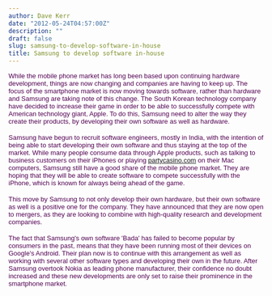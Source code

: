 ```yaml
---
author: Dave Kerr
date: "2012-05-24T04:57:00Z"
description: ""
draft: false
slug: samsung-to-develop-software-in-house
title: Samsung to develop software in-house
---
```



<p><span style="color: #500050; font-family: arial, sans-serif; font-size: 13px; background-color: rgba(255, 255, 255, 0.917969);">While the mobile phone market has long been based upon continuing hardware development, things are now changing and companies are having to keep up. The focus of the smartphone market is now moving towards software, rather than hardware and Samsung are taking note of this change. The South Korean technology company have decided to increase their game in order to be able to successfully compete with American technology giant, Apple. To do this, Samsung need to alter the way they create their products, by developing their own software as well as hardware.&nbsp;</span><br style="color: #500050; font-family: arial, sans-serif; font-size: 13px; background-color: rgba(255, 255, 255, 0.917969);" /><br style="color: #500050; font-family: arial, sans-serif; font-size: 13px; background-color: rgba(255, 255, 255, 0.917969);" /><span style="color: #500050; font-family: arial, sans-serif; font-size: 13px; background-color: rgba(255, 255, 255, 0.917969);">Samsung have begun to recruit software engineers, mostly in India, with the intention of being able to start developing their own software and thus staying at the top of the market. While many people consume data through Apple products, such as talking to business customers on their iPhones or playing <a href="http://de.partycasino.com">partycasino.com</a> on their Mac computers, Samsung still have a good share of the mobile phone market. They are hoping that they will be able to create software to compete successfully with the iPhone, which is known for always being ahead of the game.&nbsp;</span><br style="color: #500050; font-family: arial, sans-serif; font-size: 13px; background-color: rgba(255, 255, 255, 0.917969);" /><br style="color: #500050; font-family: arial, sans-serif; font-size: 13px; background-color: rgba(255, 255, 255, 0.917969);" /><span style="color: #500050; font-family: arial, sans-serif; font-size: 13px; background-color: rgba(255, 255, 255, 0.917969);">This move by Samsung to not only develop their own hardware, but their own software as well is a positive one for the company. They have announced that they are now open to mergers, as they are looking to combine with high-quality research and development companies.&nbsp;</span><br style="color: #500050; font-family: arial, sans-serif; font-size: 13px; background-color: rgba(255, 255, 255, 0.917969);" /><br style="color: #500050; font-family: arial, sans-serif; font-size: 13px; background-color: rgba(255, 255, 255, 0.917969);" /><span style="color: #500050; font-family: arial, sans-serif; font-size: 13px; background-color: rgba(255, 255, 255, 0.917969);">The fact that Samsung's own software 'Bada' has failed to become popular by consumers in the past, means that they have been running most of their devices on Google's Android. Their plan now is to continue with this arrangement as well as working with several other software types and developing their own in the future. After Samsung overtook Nokia as leading phone manufacturer, their confidence no doubt increased and these new developments are only set to raise their prominence in the smartphone market.&nbsp;</span></p>

